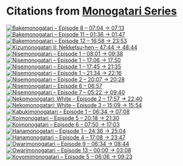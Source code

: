# Citations from [Monogatari Series]

[![Bakemonogatari – Episode 8 – 07:04 → 07:13](https://img.youtube.com/vi_webp/NsS5bowGsBk/maxresdefault.webp)](https://youtu.be/NsS5bowGsBk "YouTube – Bakemonogatari – Episode 8 – 07:04 → 07:13")
[![Bakemonogatari – Episode 11 – 01:36 → 01:47](https://img.youtube.com/vi_webp/Z7Mm-vUY5xo/maxresdefault.webp)](https://youtu.be/Z7Mm-vUY5xo "YouTube – Bakemonogatari – Episode 11 – 01:36 → 01:47")
[![Bakemonogatari – Episode 12 – 16:58 → 23:53](https://img.youtube.com/vi_webp/FlrueIR3Mg0/maxresdefault.webp)](https://youtu.be/FlrueIR3Mg0 "YouTube – Bakemonogatari – Episode 12 – 16:58 → 23:53")
[![Kizumonogatari II: Nekketsu-hen – 47:44 → 48:44](https://img.youtube.com/vi_webp/Oiv-0AQnvbg/maxresdefault.webp)](https://youtu.be/Oiv-0AQnvbg "YouTube – Kizumonogatari II: Nekketsu-hen – 47:44 → 48:44")
[![Nisemonogatari – Episode 1 – 08:01 → 09:38](https://img.youtube.com/vi_webp/3DSAzAPVN24/maxresdefault.webp)](https://youtu.be/3DSAzAPVN24 "YouTube – Nisemonogatari – Episode 1 – 08:01 → 09:38")
[![Nisemonogatari – Episode 1 – 17:06 → 17:50](https://img.youtube.com/vi_webp/jdLZLL91e7Y/maxresdefault.webp)](https://youtu.be/jdLZLL91e7Y "YouTube – Nisemonogatari – Episode 1 – 17:06 → 17:50")
[![Nisemonogatari – Episode 1 – 17:45 → 21:35](https://img.youtube.com/vi_webp/6ZwiLcE9APE/maxresdefault.webp)](https://youtu.be/6ZwiLcE9APE "YouTube – Nisemonogatari – Episode 1 – 17:45 → 21:35")
[![Nisemonogatari – Episode 1 – 21:34 → 22:16](https://img.youtube.com/vi_webp/A9gVLrElETY/maxresdefault.webp)](https://youtu.be/A9gVLrElETY "YouTube – Nisemonogatari – Episode 1 – 21:34 → 22:16")
[![Nisemonogatari – Episode 2 – 20:07 → 20:28](https://img.youtube.com/vi_webp/jWzWWYe74Fw/maxresdefault.webp)](https://youtu.be/jWzWWYe74Fw "YouTube – Nisemonogatari – Episode 2 – 20:07 → 20:28")
[![Nisemonogatari – Episode 6 – 06:57](https://i.imgur.com/3JuySL3.png)](https://imgur.com/3JuySL3 "Imgur – Nisemonogatari – Episode 6 – 06:57")
[![Nisemonogatari – Episode 7 – 05:22 → 09:40](https://img.youtube.com/vi_webp/ZGU9sHxgHLQ/maxresdefault.webp)](https://youtu.be/ZGU9sHxgHLQ "YouTube – Nisemonogatari – Episode 7 – 05:22 → 09:40")
[![Nekomonogatari: White – Episode 2 – 17:57 → 22:40](https://img.youtube.com/vi_webp/OIhG9jbg0m4/maxresdefault.webp)](https://youtu.be/OIhG9jbg0m4 "YouTube – Nekomonogatari: White – Episode 2 – 17:57 → 22:40")
[![Nekomonogatari: White – Episode 3 – 15:09 → 15:54](https://img.youtube.com/vi_webp/vpSVq8Nl1rQ/maxresdefault.webp)](https://youtu.be/vpSVq8Nl1rQ "YouTube – Nekomonogatari: White – Episode 3 – 15:09 → 15:54")
[![Kabukimonogatari – Episode 1 – 06:34 → 07:08](https://img.youtube.com/vi_webp/dO49zKIy4IY/maxresdefault.webp)](https://youtu.be/dO49zKIy4IY "YouTube – Kabukimonogatari – Episode 1 – 06:34 → 07:08")
[![Koimonogatari – Episode 5 – 20:18 → 21:30](https://img.youtube.com/vi_webp/1_U5ExdaMNo/maxresdefault.webp)](https://youtu.be/1_U5ExdaMNo "YouTube – Koimonogatari – Episode 5 – 20:18 → 21:30")
[![Koimonogatari – Episode 6 – 07:50 → 17:03](https://img.youtube.com/vi_webp/SoZqW-47ypE/maxresdefault.webp)](https://youtu.be/SoZqW-47ypE "YouTube – Koimonogatari – Episode 6 – 07:50 → 17:03")
[![Hanamonogatari – Episode 1 – 24:36 → 25:04](https://img.youtube.com/vi_webp/zSL8ZtvQpho/maxresdefault.webp)](https://youtu.be/zSL8ZtvQpho "YouTube – Hanamonogatari – Episode 1 – 24:36 → 25:04")
[![Hanamonogatari – Episode 4 – 17:08 → 23:47](https://img.youtube.com/vi_webp/N_pht9x5fFE/maxresdefault.webp)](https://youtu.be/N_pht9x5fFE "YouTube – Hanamonogatari – Episode 4 – 17:08 → 23:47")
[![Owarimonogatari – Episode 9 – 06:34 → 08:44](https://img.youtube.com/vi_webp/692Sja0gfPk/maxresdefault.webp)](https://youtu.be/692Sja0gfPk "YouTube – Owarimonogatari – Episode 9 – 06:34 → 08:44")
[![Owarimonogatari – Episode 13 – 00:00 → 03:08](https://img.youtube.com/vi_webp/EOTdH8KLjJY/maxresdefault.webp)](https://youtu.be/EOTdH8KLjJY "YouTube – Owarimonogatari – Episode 13 – 00:00 → 03:08")
[![Koyomimonogatari – Episode 5 – 06:06 → 09:23](https://img.youtube.com/vi_webp/DkDi9QcZcB4/maxresdefault.webp)](https://youtu.be/DkDi9QcZcB4 "YouTube – Koyomimonogatari – Episode 5 – 06:06 → 09:23")

[Monogatari Series]: https://bakemonogatari.fandom.com

